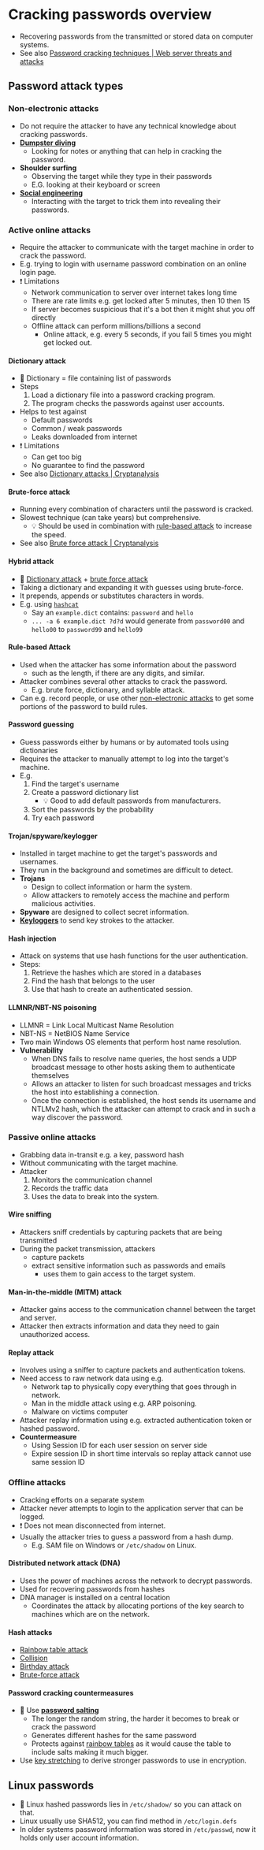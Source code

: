 # Cracking passwords overview

- Recovering passwords from the transmitted or stored data on computer systems.
- See also [Password cracking techniques | Web server threats and attacks](./../12-web-servers/web-server-threats-and-attacks.md)

## Password attack types

### Non-electronic attacks

- Do not require the attacker to have any technical knowledge about cracking passwords.
- [**Dumpster diving**](./../10-social-engineering/social-engineering-types.md#dumpster-diving)
  - Looking for notes or anything that can help in cracking the password.
- **Shoulder surfing**
  - Observing the target while they type in their passwords
  - E.G. looking at their keyboard or screen
- **[Social engineering](./../10-social-engineering/social-engineering-overview.md)**
  - Interacting with the target to trick them into revealing their passwords.

### Active online attacks

- Require the attacker to communicate with the target machine in order to crack the password.
- E.g. trying to login with username password combination on an online login page.
- ❗ Limitations
  - Network communication to server over internet takes long time
  - There are rate limits e.g. get locked after 5 minutes, then 10 then 15
  - If server becomes suspicious that it's a bot then it might shut you off directly
  - Offline attack can perform millions/billions a second
    - Online attack, e.g. every 5 seconds, if you fail 5 times you might get locked out.

#### Dictionary attack

- 📝 Dictionary = file containing list of passwords
- Steps
  1. Load a dictionary file into a password cracking program.
  2. The program checks the passwords against user accounts.
- Helps to test against
  - Default passwords
  - Common / weak passwords
  - Leaks downloaded from internet
- ❗ Limitations
  - Can get too big
  - No guarantee to find the password
- See also [Dictionary attacks | Cryptanalysis](./../15-cryptography/cryptanalysis.md#dictionary-attack)

#### Brute-force attack

- Running every combination of characters until the password is cracked.
- Slowest technique (can take years) but comprehensive.
  - 💡 Should be used in combination with [rule-based attack](#rule-based-attack) to increase the speed.
- See also [Brute force attack | Cryptanalysis](./../15-cryptography/cryptanalysis.md#brute-force-attack)

#### Hybrid attack

- 📝 [Dictionary attack](#dictionary-attack) + [brute force attack](#brute-force-attack)  
- Taking a dictionary and expanding it with guesses using brute-force.
- It prepends, appends or substitutes characters in words.
- E.g. using [`hashcat`](https://hashcat.net/wiki/doku.php?id=hybrid_attack)
  - Say an `example.dict` contains: `password` and `hello`
  - `... -a 6 example.dict ?d?d` would generate from `password00` and `hello00` to `password99` and `hello99`

#### Rule-based Attack

- Used when the attacker has some information about the password
  - such as the length, if there are any digits, and similar.
- Attacker combines several other attacks to crack the password.
  - E.g. brute force, dictionary, and syllable attack.
- Can e.g. record people, or use other [non-electronic attacks](#non-electronic-attacks) to get some portions of the password to build rules.

#### Password guessing

- Guess passwords either by humans or by automated tools using dictionaries
- Requires the attacker to manually attempt to log into the target's machine.
- E.g.
  1. Find the target's username
  2. Create a password dictionary list
     - 💡 Good to add default passwords from manufacturers.
  3. Sort the passwords by the probability
  4. Try each password

#### Trojan/spyware/keylogger

- Installed in target machine to get the target's passwords and usernames.
- They run in the background and sometimes are difficult to detect.
- **Trojans**
  - Design to collect information or harm the system.
  - Allow attackers to remotely access the machine and perform malicious activities.
- **Spyware** are designed to collect secret information.
- **[Keyloggers](./executing-applications.md#keylogger)** to send key strokes to the attacker.

#### Hash injection

- Attack on systems that use hash functions for the user authentication.
- Steps:
  1. Retrieve the hashes which are stored in a databases
  2. Find the hash that belongs to the user
  3. Use that hash to create an authenticated session.

#### LLMNR/NBT-NS poisoning

- LLMNR = Link Local Multicast Name Resolution
- NBT-NS = NetBIOS Name Service
- Two main Windows OS elements that perform host name resolution.
- **Vulnerability**
  - When DNS fails to resolve name queries, the host sends a UDP broadcast message to other hosts asking them to authenticate themselves
  - Allows an attacker to listen for such broadcast messages and tricks the host into establishing a connection.
  - Once the connection is established, the host sends its username and NTLMv2 hash, which the attacker can attempt to crack and in such a way discover the password.

### Passive online attacks

- Grabbing data in-transit e.g. a key, password hash
- Without communicating with the target machine.
- Attacker
  1. Monitors the communication channel
  2. Records the traffic data
  3. Uses the data to break into the system.

#### Wire sniffing

- Attackers sniff credentials by capturing packets that are being transmitted
- During the packet transmission, attackers
  - capture packets
  - extract sensitive information such as passwords and emails
    - uses them to  gain access to the target system.

#### Man-in-the-middle (MITM) attack

- Attacker gains access to the communication channel between the target and server.
- Attacker then extracts information and data they need to gain unauthorized access.

#### Replay attack

- Involves using a sniffer to capture packets and authentication tokens.
- Need access to raw network data using e.g.
  - Network tap to physically copy everything that goes through in network.
  - Man in the middle attack using e.g. ARP poisoning.
  - Malware on victims computer
- Attacker replay information using e.g. extracted authentication token or hashed password.
- **Countermeasure**
  - Using Session ID for each user session on server side
  - Expire session ID in short time intervals so replay attack cannot use same session ID

### Offline attacks

- Cracking efforts on a separate system
- Attacker never attempts to login to the application server that can be logged.
- ❗ Does not mean disconnected from internet.
- Usually the attacker tries to guess a password from a hash dump.
  - E.g. SAM file on Windows or `/etc/shadow` on Linux.

#### Distributed network attack (DNA)

- Uses the power of machines across the network to decrypt passwords.
- Used for recovering passwords from hashes
- DNA manager is installed on a central location
  - Coordinates the attack by allocating portions of the key search to machines which are on the network.

#### Hash attacks

- [Rainbow table attack](../15-cryptography/cryptanalysis.md#rainbow-table-attack)
- [Collision](../15-cryptography/cryptanalysis.md#collision-attack)
- [Birthday attack](../15-cryptography/cryptanalysis.md#birthday-attack)
- [Brute-force attack](../15-cryptography/cryptanalysis.md#brute-force-attack)

#### Password cracking countermeasures

- 📝 Use [**password salting**](./../15-cryptography/hashing-algorithms.md#salted-hash)
  - The longer the random string, the harder it becomes to break or crack the password
  - Generates different hashes for the same password
  - Protects against [rainbow tables](../15-cryptography/cryptanalysis.md#rainbow-table-attack) as it would cause the table to include salts making it much bigger.
- Use [key stretching](./../15-cryptography/hashing-algorithms.md#key-stretching) to derive stronger passwords to use in encryption.

## Linux passwords

- 📝 Linux hashed passwords lies in `/etc/shadow/` so you can attack on that.
- Linux usually use SHA512, you can find method in `/etc/login.defs`
- In older systems password information was stored in `/etc/passwd`, now it holds only user account information.
